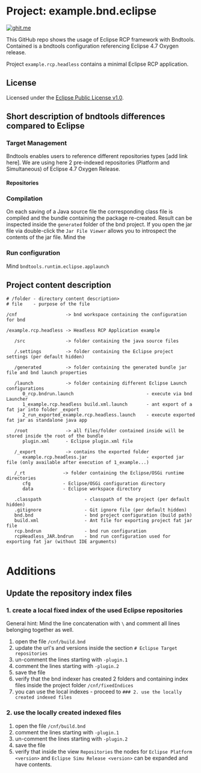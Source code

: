 # Project: example.bnd.eclipse
[![ghit.me](https://ghit.me/badge.svg?repo=peterkir/example.bnd.eclipse)](https://ghit.me/repo/peterkir/example.bnd.eclipse)

This GitHub repo shows the usage of Eclipse RCP framework with Bndtools.
Contained is a bndtools configuration referencing Eclipse 4.7 Oxygen release.

Project `example.rcp.headless` contains a minimal Eclipse RCP application.


## License
Licensed under the [Eclipse Public License v1.0](http://www.eclipse.org/legal/epl-v10.html).

## Short description of bndtools differences compared to Eclipse

### Target Management

Bndtools enables users to reference different repositories types [add link here].
We are using here 2 pre-indexed repositories (Platform and Simultaneous) of Eclipse 4.7 Oxygen Release. 

#### Repositories


### Compilation
On each saving of a Java source file the corresponding class file is compiled and the bundle containing the package re-created. Result can be inspected inside the `generated` folder of the bnd project. If you open the jar file via double-click the `Jar File Viewer` allows you to introspect the contents of the jar file. Mind the 


### Run configuration
Mind `bndtools.runtim.eclipse.applaunch`



## Project content description

```
# /folder - directory content description>
# file    - purpose of the file
 
/cnf                  -> bnd workspace containing the configuration for bnd	

/example.rcp.headless -> Headless RCP Application example

   /src               -> folder containing the java source files
   
   /.settings         -> folder containing the Eclipse project settings (per default hidden)
   
   /generated         -> folder containing the generated bundle jar file and bnd launch properties

   /launch            -> folder containing different Eclipse Launch configurations
      0_rcp.bndrun.launch                           - execute via bnd Launcher
      1_example.rcp.headless build.xml.launch       - ant export of a fat jar into folder _export
      2_run_exported_example.rcp.headless.launch    - execute exported fat jar as standalone java app

   /root              -> all files/folder contained inside will be stored inside the root of the bundle
      plugin.xml      - Eclipse plugin.xml file

   /_export           -> contains the exported folder
      example.rcp.headless.jar                      - exported jar file (only available after execution of 1_example...)

   /_rt              -> folder containing the Eclipse/OSGi runtime directories
      cfg            - Eclipse/OSGi configuration directory
      data           - Eclipse workspace directory

   .classpath                - classpath of the project (per default hidden)
   .gitignore                - Git ignore file (per default hidden)
   bnd.bnd                   - bnd project configuration (build path)
   build.xml                 - Ant file for exporting project fat jar file
   rcp.bndrun                - bnd run configuration
   rcpHeadless_JAR.bndrun    - bnd run configuration used for exporting fat jar (without IDE arguments)
   
```

# Additions

## Update the repository index files

### 1. create a local fixed index of the used Eclipse repositories

General hint: Mind the line concatenation with `\` and comment all lines belonging together as well.

1. open the file `/cnf/build.bnd`
2. update the url's and versions inside the section `# Eclipse Target repositories`
3. un-comment the lines starting with `-plugin.1`
4. comment the lines starting with `-plugin.2`
5. save the file
6. verify that the bnd indexer has created 2 folders and containing index files inside the project folder `/cnf/fixedIndices`
7. you can use the local indexes - proceed to `### 2. use the locally created indexed files`

### 2. use the locally created indexed files

1. open the file `/cnf/build.bnd`
2. comment the lines starting with `-plugin.1`
3. un-comment the lines starting with `-plugin.2`
4. save the file
5. verify that inside the view `Repositories` the nodes for `Eclipse Platform <version>` and `Eclipse Simu Release <version>` can be expanded and have contents.
